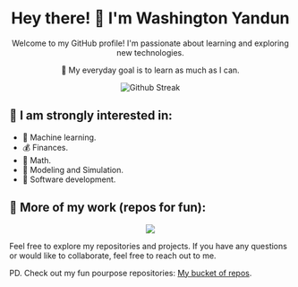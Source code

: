 <h1 align="center">Hey there! 👋 I'm Washington Yandun</h1>

<p align="center">Welcome to my GitHub profile! I'm passionate about learning and exploring new technologies.</p>

<p align="center">🌱 My everyday goal is to learn as much as I can.</p>

<p align="center">
  <img alt="Github Streak" src="http://github-readme-streak-stats.herokuapp.com?user=WashingtonYandun&theme=react&hide_border=true&date_format=M%20j%5B%2C%20Y%5D&stroke=5AA5E7&fire=5AA5E7&currStreakNum=5AA5E7&border=5AA5E7&sideNums=5AA5E7&sideLabels=5AA5E7&ring=5AA5E7&currStreakLabel=5AA5E7"/>
</p>

👀 I am strongly interested in:
---

- 🤖 Machine learning.
- 💰 Finances.
- 🧮 Math.
- 🎯 Modeling and Simulation.
- 🎯 Software development.

🌱 More of my work (repos for fun):
---

<p align="center">
    <a href="https://github.com/WMYM-Experimental"><img src="https://readme-typing-svg.herokuapp.com?font=Roboto&size=20&color=5AA5E7&center=true&width=410&height=45&lines=WMYM+-+Experimental."/></a>
</p>

Feel free to explore my repositories and projects. If you have any questions or would like to collaborate, feel free to reach out to me.

PD. Check out my fun pourpose repositories: [My bucket of repos](https://github.com/WMYM-Experimental).
